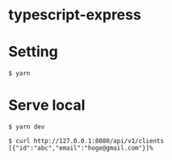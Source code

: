 # typescript-express

# Setting

```
$ yarn
```

# Serve local

```
$ yarn dev

$ curl http://127.0.0.1:8080/api/v1/clients
[{"id":"abc","email":"hoge@gmail.com"}]%
```
